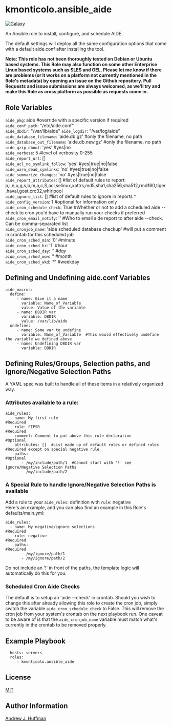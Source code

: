 kmonticolo.ansible_aide
=========
[![Galaxy](https://img.shields.io/badge/kmonticolo.ansible_aide-blue.svg?style=flat)](https://galaxy.ansible.com/kmonticolo/ansible_aide)

An Ansible role to install, configure, and schedule AIDE.

The default settings will deploy all the same configuration options that come with a default aide.conf after installing the tool.

**Note: This role has not been thoroughly tested on Debian or Ubuntu based systems.  This Role may also function on some other Enterprise Linux based systems such as SLES and OEL.  Please let me know if there are problems (or it works on a platform not currently mentioned in the Role's metadata) by opening an issue on the Github repository.  Pull Requests and issue submissions are always welcomed, as we'll try and make this Role as cross platform as possible as requests come in.**  

## Role Variables
`aide_pkg`: aide                                         #override with a specific version if required   
`aide_conf_path`: "/etc/aide.conf"  
`aide_dbdir`: "/var/lib/aide"
`aide_logdir`: "/var/log/aide"
`aide_database_filename`: 'aide.db.gz'                    #only the filename, no path   
`aide_database_out_filename`: 'aide.db.new.gz'            #only the filename, no path   
`aide_gzip_dbout`: 'yes'                                  #yes|no   
`aide_verbose`: 5                                         #level of verbosity 0-255   
`aide_report_url`: []  
`aide_acl_no_symlink_follow`: 'yes'                       #yes|true|no|false   
`aide_warn_dead_symlinks`: 'no'                           #yes|true|no|false   
`aide_summarize_changes`: 'no'                            #yes|true|no|false   
`aide_report_attributes`: []                              #list of default rules to report: p,i,n,u,g,s,b,m,a,c,S,acl,selinux,xattrs,md5,sha1,sha256,sha512,rmd160,tiger,haval,gost,crc32,whirlpool   
`aide_ignore_list`: []                                    #list of default rules to ignore in reports ^   
`aide_config_version`: 1                                  #optional for information only   
`aide_cron_schedule_check`: True                          #Whether or not to add a scheduled aide --check to cron you'd have to manually run your checks if preferred
`aide_cron_email_notify`: ''           #Who to email aide report to after aide --check. Can be comma-separated list   
`aide_cronjob_name`: 'aide scheduled database checkup'    #will put a comment in crontab for this scheduled job   
`aide_cron_sched_min`: '0'                                #minute   
`aide_cron_sched_hr`: '1'                                 #hour   
`aide_cron_sched_day`: '*'                                #day   
`aide_cron_sched_mon`: '*'                                #month   
`aide_cron_sched_wkd`: '*'                                #weekday   

## Defining and Undefining aide.conf Variables
    aide_macros:   
      define:   
         - name: Give it a name   
           variable: Name_of_Variable   
           value: Value of the variable   
         - name: DBDIR var   
           variable: DBDIR   
           value: /var/lib/aide   
      undefine:   
         - name: Some var to undefine   
           variable: Name_of_Variable  #This would effectively undefine the variable we defined above   
         - name: Undefining DBDIR var   
           variable: DBDIR   


## Defining Rules/Groups, Selection paths, and Ignore/Negative Selection Paths

A YAML spec was built to handle all of these items in a relatively organized way.   

### Attributes available to a rule:

    aide_rules:   
      - name: My first rule                                                #Required   
        rule: FIPSR                                                        #Required   
        comment: Comment to put above this rule declaration                #Optional   
        attributes: []  #List made up of default rules or defined rules    #Required except on special negative rule   
        paths:                                                             #Optional   
           - /my/include/path/1  #Cannot start with '!' see Ignore/Negative Selection Paths   
           - /my/include/path/2


### A Special Rule to handle Ignore/Negative Selection Paths is available

Add a rule to your `aide_rules`: definition with `rule`: negative   
Here's an example, and you can also find an example in this Role's defaults/main.yml:   

    aide_rules:   
      - name: My negative/ignore selections                                #Required   
        rule: negative                                                     #Required   
        paths:                                                             #Required   
           - /my/ignore/path/1    
           - /my/ignore/path/2

Do not include an '!' in front of the paths, the template logic will automatically do this for you.  


### Scheduled Cron Aide Checks

The default is to setup an 'aide --check' in crontab.  Should you wish to change this after already allowing this role to create the cron job, simply switch the variable `aide_cron_schedule_check` to False.  This will remove the cron job from your system's crontab on the next playbook run.  One caveat to be aware of is that the `aide_cronjob_name` variable must match what's currently in the crontab to be removed properly.


Example Playbook
----------------


    - hosts: servers
      roles:
         - kmonticolo.ansible_aide

License
-------

[MIT](LICENSE)

Author Information
------------------
[Andrew J. Huffman](https://github.com/ahuffman)
